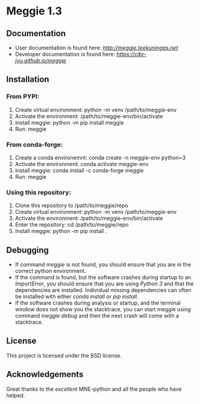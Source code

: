 # Meggie 1.3

## Documentation

* User documentation is found here: *http://meggie.teekuningas.net*
* Developer documentation is found here: *https://cibr-jyu.github.io/meggie*

[//]: # (Hello)

## Installation

### From PYPI:

1. Create virtual environment: python -m venv /path/to/meggie-env
1. Activate the environment: /path/to/meggie-env/bin/activate
1. Install meggie: python -m pip install meggie
1. Run: meggie

### From conda-forge:

1. Create a conda environemnt: conda create -n meggie-env python=3
1. Activate the environment: conda activate meggie-env
1. Install meggie: conda install -c conda-forge meggie
1. Run: meggie

### Using this repository:

1. Clone this repository to /path/to/meggie/repo
1. Create virtual environment: python -m venv /path/to/meggie-env
1. Activate the environment: /path/to/meggie-env/bin/activate
1. Enter the repository: cd /path/to/meggie/repo
1. Install meggie: python -m pip install .

[//]: # (Hello)

## Debugging

* If command *meggie* is not found, you should ensure that you are in the correct python environment.
* If the command is found, but the software crashes during startup to an *ImportError*, you should ensure that you are using *Python 3* and that the dependencies are installed. Individual missing dependencies can often be installed with either *conda install* or *pip install*.
* If the software crashes during analysis or startup, and the terminal window does not show you the stacktrace, you can start meggie using command *meggie debug* and then the next crash will come with a stacktrace.

[//]: # (Hello)

## License

This project is licensed under the BSD license.

[//]: # (Hello)

## Acknowledgements

Great thanks to the *excellent* MNE-python and all the people who have helped.
